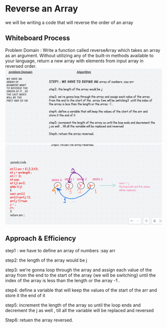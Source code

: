 # Reverse an Array
<!-- Description of the challenge -->
we will be writing a code that will reverse the order of an array 

## Whiteboard Process
Problem Domain :
Write a function called reverseArray which takes an array as an argument. Without utilizing any of the built-in methods available to your language, return a new array with elements from input array in reversed order.
![img](./assets/arrR.png)
![img](./assets/psedu.png)



## Approach & Efficiency
<!-- What approach did you take? Discuss Why. What is the Big O space/time for this approach? -->

step1 : we have to define an array of numbers :say arr  

step2: the length of the array would be j 

step3: we're gonna loop through the array and assign each value of the array  from the end to the start of the  array {we will be switching}  until the index of the array is less than the length or the array -1 .

step4: define a variable that will keep the values of the start of the arr and store it the end of it 

step5: increment the length of the array so until the loop ends and decrement the j as well  , till all the variable will be replaced and reversed 

Step6: retuen the array reversed.   
